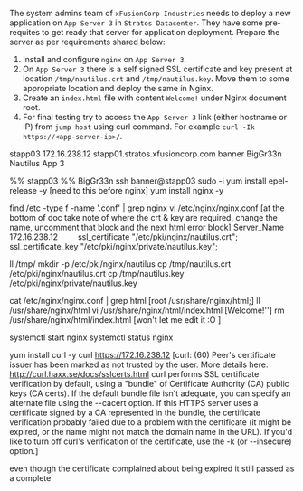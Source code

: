 The system admins team of `xFusionCorp Industries` needs to deploy a new application on `App Server 3` in `Stratos Datacenter`. They have some pre-requites to get ready that server for application deployment. Prepare the server as per requirements shared below:
1.  Install and configure `nginx` on `App Server 3`.    
2.  On `App Server 3` there is a self signed SSL certificate and key present at location `/tmp/nautilus.crt` and `/tmp/nautilus.key`. Move them to some appropriate location and deploy the same in Nginx.    
3.  Create an `index.html` file with content `Welcome!` under Nginx document root.    
4.  For final testing try to access the `App Server 3` link (either hostname or IP) from `jump host` using curl command. For example `curl -Ik https://<app-server-ip>/`.

stapp03
172.16.238.12
stapp01.stratos.xfusioncorp.com
banner
BigGr33n
Nautilus App 3

%% stapp03 %% BigGr33n
ssh banner@stapp03 
sudo -i
yum install epel-release -y [need to this before nginx]
yum install nginx -y

find /etc -type f -name '.conf' | grep nginx
vi /etc/nginx/nginx.conf [at the bottom of doc take note of where the crt & key are required, change the name, uncomment that block and the next html error block]
		Server_Name 172.16.238.12
        ssl_certificate "/etc/pki/nginx/nautilus.crt";
        ssl_certificate_key "/etc/pki/nginx/private/nautilus.key";

ll /tmp/
mkdir -p /etc/pki/nginx/nautilus
cp /tmp/nautilus.crt /etc/pki/nginx/nautilus.crt
cp /tmp/nautilus.key /etc/pki/nginx/private/nautilus.key

cat /etc/nginx/nginx.conf | grep html [root         /usr/share/nginx/html;]
ll /usr/share/nginx/html
vi /usr/share/nginx/html/index.html [Welcome!'']
rm /usr/share/nginx/html/index.html [won't let me edit it :O ]

systemctl start nginx
systemctl status nginx

yum install curl -y
curl https://172.16.238.12
[curl: (60) Peer's certificate issuer has been marked as not trusted by the user.
More details here: http://curl.haxx.se/docs/sslcerts.html
curl performs SSL certificate verification by default, using a "bundle"
 of Certificate Authority (CA) public keys (CA certs). If the default
 bundle file isn't adequate, you can specify an alternate file
 using the --cacert option.
If this HTTPS server uses a certificate signed by a CA represented in
 the bundle, the certificate verification probably failed due to a
 problem with the certificate (it might be expired, or the name might
 not match the domain name in the URL).
If you'd like to turn off curl's verification of the certificate, use
 the -k (or --insecure) option.]


even though the certificate complained about being expired it still passed as a complete